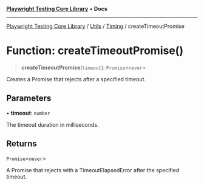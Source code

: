 [**Playwright Testing Core Library**](../../../../../README.md) • **Docs**

***

[Playwright Testing Core Library](../../../../../README.md) / [Utils](../../../README.md) / [Timing](../README.md) / createTimeoutPromise

# Function: createTimeoutPromise()

> **createTimeoutPromise**(`timeout`): `Promise`\<`never`\>

Creates a Promise that rejects after a specified timeout.

## Parameters

• **timeout**: `number`

The timeout duration in milliseconds.

## Returns

`Promise`\<`never`\>

A Promise that rejects with a TimeoutElapsedError after the specified timeout.
